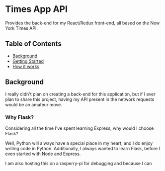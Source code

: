 # Times App API

Provides the back-end for my React/Redux front-end, all based on the New York Times API. 

## Table of Contents
- [Background](#background)
- [Getting Started](#getStarted)
- [How it works](#how)


<a name="background"></a>
## Background
I really didn't plan on creating a back-end for this application, but if I ever plan to share this project, having my API present in the network requests would be an amateur move. 

### Why Flask?
Considering all the time I've spent learning Express, why would I choose Flask?

Well, Python will always have a special place in my heart, and I do enjoy writing code in Python. Additionally, I always wanted to learn Flask, before I even started with Node and Express. 

I am also hosting this on a rasperry-pi for debugging and because I can





